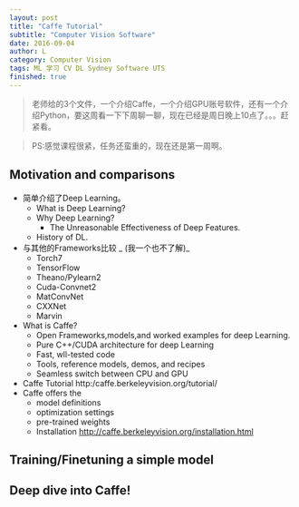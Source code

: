 ```yaml
---
layout: post
title: "Caffe Tutorial"
subtitle: "Computer Vision Software"
date: 2016-09-04
author: L
category: Computer Vision
tags: ML 学习 CV DL Sydney Software UTS
finished: true
---
```


> 老师给的3个文件，一个介绍Caffe，一个介绍GPU账号软件，还有一个介绍Python，要这周看一下下周聊一聊，现在已经是周日晚上10点了。。。赶紧看。

> PS:感觉课程很紧，任务还蛮重的，现在还是第一周啊。

## Motivation and comparisons
- 简单介绍了Deep Learning。
  - What is Deep Learning?
  - Why Deep Learning?
    - The Unreasonable Effectiveness of Deep Features.
  - History of DL.
- 与其他的Frameworks比较   _ (我一个也不了解)_
  - Torch7
  - TensorFlow
  - Theano/Pylearn2
  - Cuda-Convnet2
  - MatConvNet
  - CXXNet
  - Marvin
- What is Caffe?
  - Open Frameworks,models,and worked examples for deep Learning.
  - Pure C++/CUDA architecture for deep Learning
  - Fast, wll-tested code
  - Tools, reference models, demos, and recipes
  - Seamless switch between CPU and GPU
- Caffe Tutorial http:/caffe.berkeleyvision.org/tutorial/
- Caffe offers the
  - model definitions
  - optimization settings
  - pre-trained weights
  - Installation http://caffe.berkeleyvision.org/installation.html


## Training/Finetuning a simple model

## Deep dive into Caffe!

